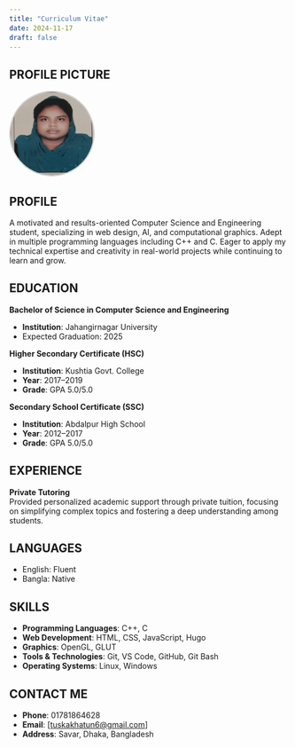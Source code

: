 ```yaml
---
title: "Curriculum Vitae"
date: 2024-11-17
draft: false
---
```

## **PROFILE PICTURE**
<div style="text-align: left;">
  <img src="tuska.jpg" alt="Profile Picture" style="width:150px; height:150px; border-radius:50%; border: 2px solid #ccc;" />
</div>

## **PROFILE**
A motivated and results-oriented Computer Science and Engineering student, specializing in web design, AI, and computational graphics. Adept in multiple programming languages including C++ and C. Eager to apply my technical expertise and creativity in real-world projects while continuing to learn and grow.


## **EDUCATION**

**Bachelor of Science in Computer Science and Engineering**  
- **Institution**:  Jahangirnagar University  
- Expected Graduation: 2025  

**Higher Secondary Certificate (HSC)**  
- **Institution**: Kushtia Govt. College  
- **Year**: 2017–2019  
- **Grade**: GPA 5.0/5.0  

**Secondary School Certificate (SSC)**  
- **Institution**: Abdalpur High School  
- **Year**: 2012–2017  
- **Grade**: GPA 5.0/5.0  


## **EXPERIENCE**
**Private Tutoring**  
Provided personalized academic support through private tuition, focusing on simplifying complex topics and fostering a deep understanding among students.



## **LANGUAGES**
- English: Fluent
- Bangla: Native 


## **SKILLS**
- **Programming Languages**: C++, C  
- **Web Development**: HTML, CSS, JavaScript, Hugo  
- **Graphics**: OpenGL, GLUT  
- **Tools & Technologies**: Git, VS Code, GitHub, Git Bash  
- **Operating Systems**: Linux, Windows  



## **CONTACT ME**
- **Phone**: 01781864628  
- **Email**: [tuskakhatun6@gmail.com] 
- **Address**: Savar, Dhaka, Bangladesh  
